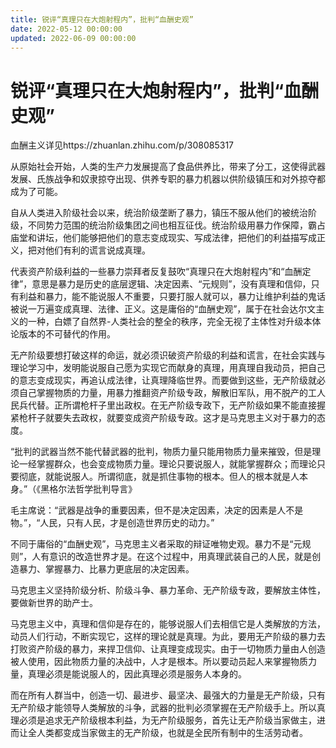 ```yaml
---
title: 锐评“真理只在大炮射程内”，批判“血酬史观”
date: 2022-05-12 00:00:00
updated: 2022-06-09 00:00:00
---
```


# 锐评“真理只在大炮射程内”，批判“血酬史观”

血酬主义详见https://zhuanlan.zhihu.com/p/308085317

从原始社会开始，人类的生产力发展提高了食品供养比，带来了分工，这使得武器发展、氏族战争和奴隶掠夺出现、供养专职的暴力机器以供阶级镇压和对外掠夺都成为了可能。

自从人类进入阶级社会以来，统治阶级垄断了暴力，镇压不服从他们的被统治阶级，不同势力范围的统治阶级集团之间也相互征伐。统治阶级用暴力作保障，霸占庙堂和讲坛，他们能够把他们的意志变成现实、写成法律，把他们的利益描写成正义，把对他们有利的谎言说成真理。

代表资产阶级利益的一些暴力崇拜者反复鼓吹“真理只在大炮射程内”和“血酬定律”，意思是暴力是历史的底层逻辑、决定因素、“元规则”，没有真理和信仰，只有利益和暴力，能不能说服人不重要，只要打服人就可以，暴力让维护利益的鬼话被说一万遍变成真理、法律、正义。这是庸俗的“血酬史观”，属于在社会达尔文主义的一种，白嫖了自然界-人类社会的整全的秩序，完全无视了主体性对升级本体论版本的不可替代的作用。

无产阶级要想打破这样的命运，就必须识破资产阶级的利益和谎言，在社会实践与理论学习中，发明能说服自己愿为实现它而献身的真理，用真理自我动员，把自己的意志变成现实，再追认成法律，让真理降临世界。而要做到这些，无产阶级就必须自己掌握物质的力量，用暴力推翻资产阶级专政，解散旧军队，用不脱产的工人民兵代替。正所谓枪杆子里出政权。在无产阶级专政下，无产阶级如果不能直接握紧枪杆子就要失去政权，就要变成资产阶级专政。这才是马克思主义对于暴力的态度。

“批判的武器当然不能代替武器的批判，物质力量只能用物质力量来摧毁，但是理论一经掌握群众，也会变成物质力量。理论只要说服人，就能掌握群众；而理论只要彻底，就能说服人。所谓彻底，就是抓住事物的根本。但人的根本就是人本身。”（《黑格尔法哲学批判导言》

毛主席说：“武器是战争的重要因素，但不是决定因素，决定的因素是人不是物。”，“人民，只有人民，才是创造世界历史的动力。”

不同于庸俗的“血酬史观”，马克思主义者采取的辩证唯物史观。暴力不是“元规则”，人有意识的改造世界才是。在这个过程中，用真理武装自己的人民，就是创造暴力、掌握暴力、比暴力更底层的决定因素。

马克思主义坚持阶级分析、阶级斗争、暴力革命、无产阶级专政，要解放主体性，要做新世界的助产士。

马克思主义中，真理和信仰是存在的，能够说服人们去相信它是人类解放的方法，动员人们行动，不断实现它，这样的理论就是真理。为此，要用无产阶级的暴力去打败资产阶级的暴力，来捍卫信仰、让真理变成现实。由于一切物质力量由人创造被人使用，因此物质力量的决战中，人才是根本。所以要动员起人来掌握物质力量，真理必须是能说服人的，因此真理必须是服务人本身的。

而在所有人群当中，创造一切、最进步、最坚决、最强大的力量是无产阶级，只有无产阶级才能领导人类解放的斗争，武器的批判必须掌握在无产阶级手上。所以真理必须是追求无产阶级根本利益，为无产阶级服务，首先让无产阶级当家做主，进而让全人类都变成当家做主的无产阶级，也就是全民所有制中的生活劳动者。
